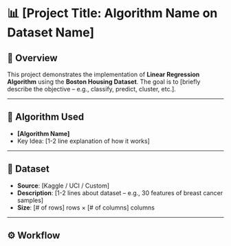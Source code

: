 # 📊 [Project Title: Algorithm Name on Dataset Name]

## 🚀 Overview
This project demonstrates the implementation of **Linear Regression Algorithm** using the **Boston Housing Dataset**. The goal is to [briefly describe the objective – e.g., classify, predict, cluster, etc.].

---

## 🧠 Algorithm Used
- **[Algorithm Name]**
- Key Idea: [1-2 line explanation of how it works]

---

## 📁 Dataset
- **Source**: [Kaggle / UCI / Custom]
- **Description**: [1-2 lines about dataset – e.g., 30 features of breast cancer samples]
- **Size**: [# of rows] rows × [# of columns] columns

---

## ⚙️ Workflow

